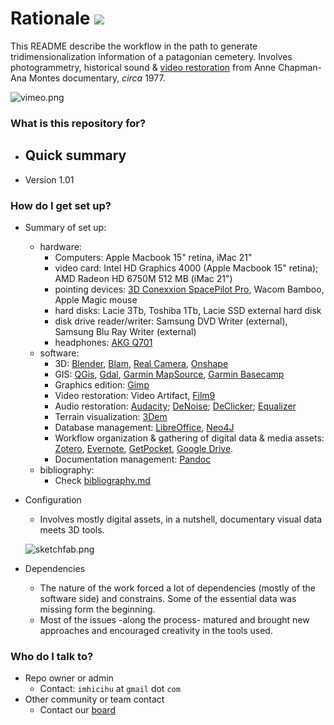 # Rationale [![](https://img.shields.io/bitbucket/issues-raw/atlassian/python-bitbucket.svg?style=flat-square)]()

This README describe the workflow in the path to generate tridimensionalization information of a patagonian cemetery. Involves photogrammetry, historical sound & [video restoration](https://vimeo.com/album/4412719) from Anne Chapman-Ana Montes documentary, _circa_ 1977.

![vimeo.png](https://bitbucket.org/repo/aBjx4q/images/24608241-vimeo.png)

### What is this repository for? ###

* Quick summary
    - 
* Version 1.01

### How do I get set up? ###

* Summary of set up: 
    - hardware: 
         * Computers: Apple Macbook 15" retina, iMac 21"
         * video card: Intel HD Graphics 4000 (Apple Macbook 15" retina); AMD Radeon HD 6750M 512 MB (iMac 21")
         * pointing devices: [3D Conexxion SpacePilot Pro](http://www.3dconnexion.com/?detectqt=false&id=30&_s=hc8ho5mtamobs9k82ktgqj7641), Wacom Bamboo, Apple Magic mouse 
         * hard disks: Lacie 3Tb, Toshiba 1Tb, Lacie SSD external hard disk
         * disk drive reader/writer: Samsung DVD Writer (external), Samsung Blu Ray Writer (external)
         * headphones: [AKG Q701](http://www.trustedreviews.com/akg-q701-review-sound-quality-page-2)
    - software: 
         * 3D: [Blender](http://blender.org/), [Blam](https://github.com/stuffmatic/blam), [Real Camera](http://www.3d-wolf.com/camera.html), [Onshape](http://onshape.com/)
         * GIS: [QGis](http://qgis.org/en/site/forusers/download.html#), [Gdal](http://download.osgeo.org/gdal), [Garmin MapSource](http://www8.garmin.com/support/download_details.jsp?id=209), [Garmin Basecamp](http://www8.garmin.com/support/download_details.jsp?id=4435)
         * Graphics edition: [Gimp](https://www.gimp.org/)
         * Video restoration: Video Artifact, [Film9](http://contact41766.wixsite.com/film9)
         * Audio restoration: [Audacity](http://www.audacityteam.org/); [DeNoise](http://www.clickrepair.net/noise/); [DeClicker](http://www.clickrepair.net/digital_audio/restore.html); [Equalizer](http://www.clickrepair.net/digital_audio/equalization.html)
         * Terrain visualization: [3Dem](http://www.hangsim.com/3dem/)
         * Database management: [LibreOffice](https://www.libreoffice.org/), [Neo4J](https://neo4j.com/)
         * Workflow organization & gathering of digital data & media assets: [Zotero](https://www.zotero.org/), [Evernote](https://evernote.com/), [GetPocket](https://getpocket.com/), [Google Drive](https://drive.google.com/).
         * Documentation management: [Pandoc](http://pandoc.org/)
    - bibliography:
         * Check [bibliography.md](https://bitbucket.org/imhicihu/chapman-documentary/src/0ce55e69f3e6f1d689a1f2ab453ea76d4d220dd0/bibliography.md?at=master&fileviewer=file-view-default)

* Configuration
    - Involves mostly digital assets, in a nutshell, documentary visual data meets 3D tools.
    
    ![sketchfab.png](https://bitbucket.org/repo/5L4R8g/images/1659513802-sketchfab.png)


* Dependencies
    - The nature of the work forced a lot of dependencies (mostly of the software side) and constrains. Some of the essential data was missing form the beginning.
    - Most of the issues -along the process- matured and brought new approaches and encouraged creativity in the tools used.

### Who do I talk to? ###
* Repo owner or admin
    - Contact: `imhicihu` at `gmail` dot `com`
* Other community or team contact
    - Contact our [board](https://bitbucket.org/imhicihu/chapman-documentary/addon/trello/trello-board)